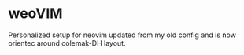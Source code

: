 # weoVIM

Personalized setup for neovim updated from my old config and is now orientec around colemak-DH layout.
